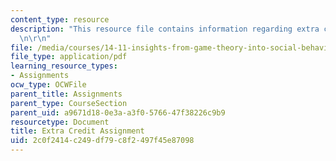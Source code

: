 ```yaml
---
content_type: resource
description: "This resource file contains information regarding extra credit assignment.\r\
  \n\r\n"
file: /media/courses/14-11-insights-from-game-theory-into-social-behavior-fall-2013/2c0f2414c249df79c8f2497f45e87098_MIT14_11F13_Ext_Credit_Det.pdf
file_type: application/pdf
learning_resource_types:
- Assignments
ocw_type: OCWFile
parent_title: Assignments
parent_type: CourseSection
parent_uid: a9671d18-0e3a-a3f0-5766-47f38226c9b9
resourcetype: Document
title: Extra Credit Assignment
uid: 2c0f2414-c249-df79-c8f2-497f45e87098
---
```

